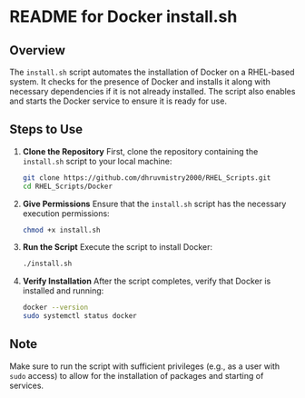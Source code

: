 # README for Docker install.sh

## Overview
The `install.sh` script automates the installation of Docker on a RHEL-based system. It checks for the presence of Docker and installs it along with necessary dependencies if it is not already installed. The script also enables and starts the Docker service to ensure it is ready for use.

## Steps to Use

1. **Clone the Repository**
   First, clone the repository containing the `install.sh` script to your local machine:
   ```bash
   git clone https://github.com/dhruvmistry2000/RHEL_Scripts.git
   cd RHEL_Scripts/Docker
   ```

2. **Give Permissions**
   Ensure that the `install.sh` script has the necessary execution permissions:
   ```bash
   chmod +x install.sh
   ```

3. **Run the Script**
   Execute the script to install Docker:
   ```bash
   ./install.sh
   ```

4. **Verify Installation**
   After the script completes, verify that Docker is installed and running:
   ```bash
   docker --version
   sudo systemctl status docker
   ```

## Note
Make sure to run the script with sufficient privileges (e.g., as a user with `sudo` access) to allow for the installation of packages and starting of services.


